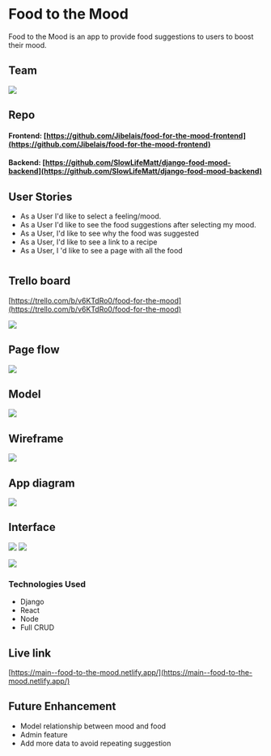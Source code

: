 # Food to the Mood

Food to the Mood is an app to provide food suggestions to users to boost their mood. 




## Team 

![](public/img/team.png)



## Repo

#### Frontend: [https://github.com/Jibelais/food-for-the-mood-frontend](https://github.com/Jibelais/food-for-the-mood-frontend)
#### Backend: [https://github.com/SlowLifeMatt/django-food-mood-backend](https://github.com/SlowLifeMatt/django-food-mood-backend)



## User Stories

* As a User I'd like to select a feeling/mood.
* As a User I'd like to see the food suggestions after selecting my mood.
* As a User, I'd like to see why the food was suggested
* As a User, I'd like to see a link to a recipe
* As a User, I 'd like to see  a page with all the food

#
## Trello board
[https://trello.com/b/v6KTdRo0/food-for-the-mood](https://trello.com/b/v6KTdRo0/food-for-the-mood)

![](public/img/trello.png)


## Page flow

![](public/img/page-flow.png)


## Model

![](public/img/model.png)



## Wireframe 

![](public/img/wireframe.png)

## App diagram

![](public/img/diagram.png)


## Interface
![](public/img/mood.png)
![](public/img/food.png)

![](public/img/responsive.png)



### Technologies Used

* Django
* React
* Node
* Full CRUD


## Live link
[https://main--food-to-the-mood.netlify.app/](https://main--food-to-the-mood.netlify.app/)

## Future Enhancement 

* Model relationship between mood and food 
* Admin feature
* Add more data to avoid repeating suggestion




